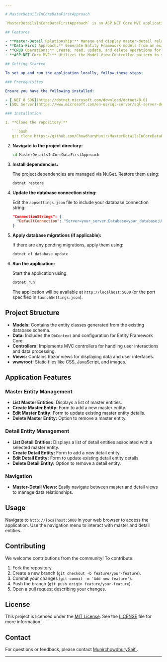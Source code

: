 ```yaml
---

# MasterDetailsInCoreDataFirstApproach

`MasterDetailsInCoreDataFirstApproach` is an ASP.NET Core MVC application that demonstrates the Master-Detail design pattern using Entity Framework Core with a Data-First approach. This project showcases how to manage relationships between master and detail entities in a web application.

## Features

- **Master-Detail Relationship:** Manage and display master-detail relationships effectively.
- **Data-First Approach:** Generate Entity Framework models from an existing database schema.
- **CRUD Operations:** Create, read, update, and delete operations for both master and detail entities.
- **ASP.NET Core MVC:** Utilizes the Model-View-Controller pattern to structure the application.

## Getting Started

To set up and run the application locally, follow these steps:

### Prerequisites

Ensure you have the following installed:

- [.NET 8 SDK](https://dotnet.microsoft.com/download/dotnet/8.0)
- [SQL Server](https://www.microsoft.com/en-us/sql-server/sql-server-downloads) or any compatible database

### Installation

1. **Clone the repository:**

   ```bash
   git clone https://github.com/ChowdhuryMunir/MasterDetailsInCoreDataFirstApproach.git
   ```

2. **Navigate to the project directory:**

   ```bash
   cd MasterDetailsInCoreDataFirstApproach
   ```

3. **Install dependencies:**

   The project dependencies are managed via NuGet. Restore them using:

   ```bash
   dotnet restore
   ```

4. **Update the database connection string:**

   Edit the `appsettings.json` file to include your database connection string:

   ```json
   "ConnectionStrings": {
     "DefaultConnection": "Server=your_server;Database=your_database;User Id=your_user;Password=your_password;"
   }
   ```

5. **Apply database migrations (if applicable):**

   If there are any pending migrations, apply them using:

   ```bash
   dotnet ef database update
   ```

6. **Run the application:**

   Start the application using:

   ```bash
   dotnet run
   ```

   The application will be available at `http://localhost:5000` (or the port specified in `launchSettings.json`).

## Project Structure

- **Models:** Contains the entity classes generated from the existing database schema.
- **Data:** Includes the `DbContext` and configuration for Entity Framework Core.
- **Controllers:** Implements MVC controllers for handling user interactions and data processing.
- **Views:** Contains Razor views for displaying data and user interfaces.
- **wwwroot:** Static files like CSS, JavaScript, and images.

## Application Features

### Master Entity Management

- **List Master Entities:** Displays a list of master entities.
- **Create Master Entity:** Form to add a new master entity.
- **Edit Master Entity:** Form to update existing master entity details.
- **Delete Master Entity:** Option to remove a master entity.

### Detail Entity Management

- **List Detail Entities:** Displays a list of detail entities associated with a selected master entity.
- **Create Detail Entity:** Form to add a new detail entity.
- **Edit Detail Entity:** Form to update existing detail entity details.
- **Delete Detail Entity:** Option to remove a detail entity.

### Navigation

- **Master-Detail Views:** Easily navigate between master and detail views to manage data relationships.

## Usage

Navigate to `http://localhost:5000` in your web browser to access the application. Use the navigation menu to interact with master and detail entities.

## Contributing

We welcome contributions from the community! To contribute:

1. Fork the repository.
2. Create a new branch (`git checkout -b feature/your-feature`).
3. Commit your changes (`git commit -m 'Add new feature'`).
4. Push the branch (`git push origin feature/your-feature`).
5. Open a pull request describing your changes.


## License

This project is licensed under the [MIT License](LICENSE). See the [LICENSE](LICENSE) file for more information.

## Contact

For questions or feedback, please contact [MunirchowdhurySaif ](mailto:munir.idb@gmail.com).

---
```

